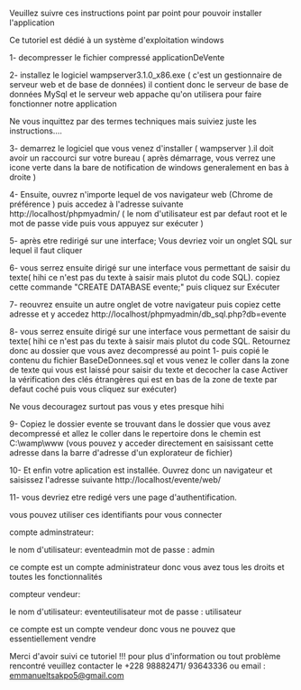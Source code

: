 ﻿Veuillez suivre ces instructions point par point pour pouvoir installer l'application 

Ce tutoriel est dédié à un système d'exploitation windows

1- decompresser le fichier compressé applicationDeVente

2- installez le logiciel wampserver3.1.0_x86.exe ( c'est un gestionnaire de serveur web et de base de données) il contient donc le serveur de base de données MySql et le serveur web appache qu'on utilisera pour faire fonctionner notre application

Ne vous inquittez par des termes techniques mais suiviez juste les instructions.... 

3- demarrez le logiciel que vous venez d'installer ( wampserver ).il doit avoir un raccourci sur votre bureau
( après démarrage, vous verrez une icone verte dans la bare de notification de windows generalement en bas à droite )

4- Ensuite, ouvrez n'importe lequel de vos navigateur web (Chrome de préférence ) puis accedez à l'adresse suivante http://localhost/phpmyadmin/ ( le nom d'utilisateur est par defaut root et le mot de passe vide puis vous appuyez sur exécuter )

5- après etre redirigé sur une interface; Vous devriez voir un onglet SQL sur lequel il faut cliquer

6- vous serrez ensuite dirigé sur une interface vous permettant de saisir du texte( hihi ce n'est pas du texte à saisir mais plutot du code SQL). copiez cette commande "CREATE DATABASE evente;" puis cliquez sur Exécuter

7- reouvrez ensuite un autre onglet de votre navigateur puis copiez cette adresse et y accedez http://localhost/phpmyadmin/db_sql.php?db=evente

8- vous serrez ensuite dirigé sur une interface vous permettant de saisir du texte( hihi ce n'est pas du texte à saisir mais plutot du code SQL. Retournez donc au dossier que vous avez decompressé au point 1- puis copié le contenu du fichier BaseDeDonnees.sql et vous venez le coller dans la zone de texte qui vous est laissé pour saisir du texte et decocher la case Activer la vérification des clés étrangères qui est en bas de la zone de texte par defaut coché puis vous cliquez sur exécuter)

Ne vous decouragez surtout pas vous y etes presque hihi 


9- Copiez le dossier evente se trouvant dans le dossier que vous avez decompressé et allez le coller dans le repertoire dons le chemin est C:\wamp\www (vous pouvez y acceder directement en saisissant cette adresse dans la barre d'adresse d'un explorateur de fichier)

10- Et enfin votre aplication est installée. Ouvrez donc un navigateur et saisissez l'adresse suivante http://localhost/evente/web/

11- vous devriez etre redigé vers une page d'authentification. 

vous pouvez utiliser ces identifiants pour vous connecter

compte adminstrateur:

le nom d'utilisateur: eventeadmin
mot de passe : admin

ce compte est un compte administrateur donc vous avez tous les droits et toutes les fonctionnalités

compteur vendeur: 

le nom d'utilisateur: eventeutilisateur
mot de passe : utilisateur

ce compte est un compte vendeur donc vous ne pouvez que essentiellement vendre



Merci d'avoir suivi ce tutoriel !!! pour plus d'information ou tout problème rencontré veuillez contacter le +228 98882471/ 93643336 ou email : emmanueltsakpo5@gmail.com
